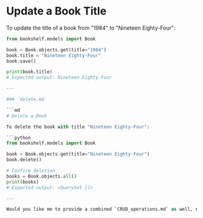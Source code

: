 # Update a Book Title

To update the title of a book from "1984" to "Nineteen Eighty-Four":

```python
from bookshelf.models import Book

book = Book.objects.get(title="1984")
book.title = "Nineteen Eighty-Four"
book.save()

print(book.title)
# Expected output: Nineteen Eighty-Four

---

### `delete.md`

```md
# Delete a Book

To delete the book with title "Nineteen Eighty-Four":

```python
from bookshelf.models import Book

book = Book.objects.get(title="Nineteen Eighty-Four")
book.delete()

# Confirm deletion
books = Book.objects.all()
print(books)
# Expected output: <QuerySet []>

---

Would you like me to provide a combined `CRUD_operations.md` as well, or help you push these files step-by-step on GitHub?

